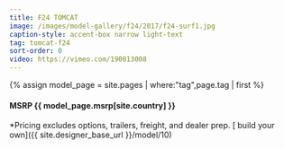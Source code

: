 ```yaml
---
title: F24 TOMCAT
image: /images/model-gallery/f24/2017/f24-surf1.jpg
caption-style: accent-box narrow light-text
tag: tomcat-f24
sort-order: 0
video: https://vimeo.com/190013008
---
```

{% assign model_page = site.pages | where:"tag",page.tag | first %}
#### MSRP {{ model_page.msrp[site.country] }} ####

*Pricing excludes options, trailers, freight, and dealer prep.
[ build your own]({{ site.designer_base_url }}/model/10)
